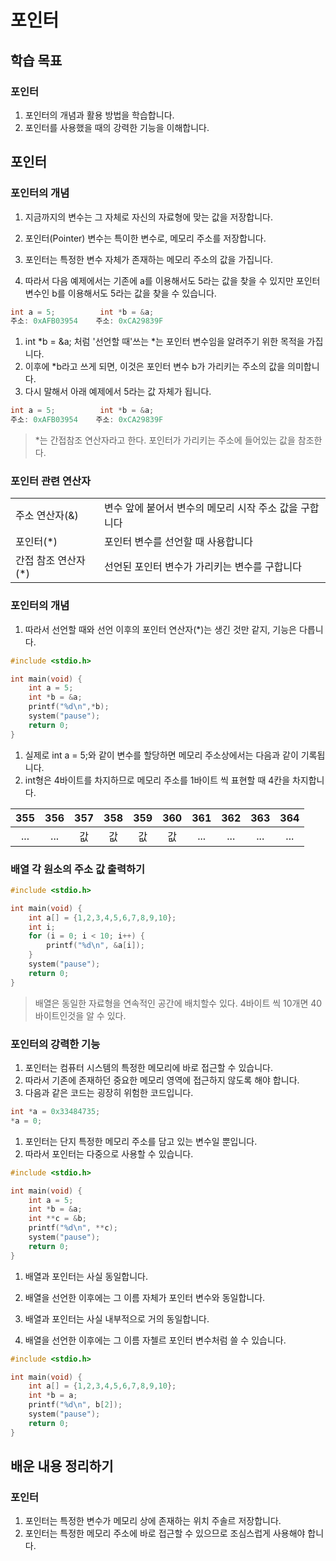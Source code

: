 # 포인터

## 학습 목표

### 포인터

1. 포인터의 개념과 활용 방법을 학습합니다.
1. 포인터를 사용했을 때의 강력한 기능을 이해합니다.

## 포인터

### 포인터의 개념

1. 지금까지의 변수는 그 자체로 자신의 자료형에 맞는 값을 저장합니다.
1. 포인터(Pointer) 변수는 특이한 변수로, 메모리 주소를 저장합니다.

1. 포인터는 특정한 변수 자체가 존재하는 메모리 주소의 값을 가집니다.
1. 따라서 다음 예제에서는 기존에 a를 이용해서도 5라는 값을 찾을 수 있지만 포인터 변수인 b를 이용해서도 5라는 값을 찾을 수 있습니다.

```c
int a = 5;          int *b = &a;
주소: 0xAFB03954    주소: 0xCA29839F
```

1. int *b = &a; 처럼 '선언할 때'쓰는 *는 포인터 변수임을 알려주기 위한 목적을 가집니다.
1. 이후에 *b라고 쓰게 되면, 이것은 포인터 변수 b가 가리키는 주소의 값을 의미합니다.
1. 다시 말해서 아래 예제에서 5라는 값 자체가 됩니다.

```c
int a = 5;          int *b = &a;
주소: 0xAFB03954    주소: 0xCA29839F
```

> *는 간접참조 연산자라고 한다. 포인터가 가리키는 주소에 들어있는 값을 참조한다.

### 포인터 관련 연산자

|   |   |
|---|---|
|주소 연산자(&) | 변수 앞에 붙어서 변수의 메모리 시작 주소 값을 구합니다 |
|포인터(*) | 포인터 변수를 선언할 때 사용합니다 |
|간접 참조 연산자(*) | 선언된 포인터 변수가 가리키는 변수를 구합니다 |

### 포인터의 개념 

1. 따라서 선언할 때와 선언 이후의 포인터 연산자(*)는 생긴 것만 같지, 기능은 다릅니다.

```c
#include <stdio.h>

int main(void) {
    int a = 5;
    int *b = &a;
    printf("%d\n",*b);
    system("pause");
    return 0;
}
```

1. 실제로 int a = 5;와 같이 변수를 할당하면 메모리 주소상에서는 다음과 같이 기록됩니다.
1. int형은 4바이트를 차지하므로 메모리 주소를 1바이트 씩 표현할 때 4칸을 차지합니다.

|355|356|357|358|359|360|361|362|363|364|
|:--:|:--:|:--:|:--:|:--:|:--:|:--:|:--:|:--:|:--:|
|...|...|값|값|값|값|...|...|...|...|

### 배열 각 원소의 주소 값 출력하기

```c
#include <stdio.h>

int main(void) {
    int a[] = {1,2,3,4,5,6,7,8,9,10};
    int i;
    for (i = 0; i < 10; i++) {
        printf("%d\n", &a[i]);
    }
    system("pause");
    return 0;
}
```

> 배열은 동일한 자료형을 연속적인 공간에 배치할수 있다. 4바이트 씩 10개면 40바이트인것을 알 수 있다.

### 포인터의 강력한 기능

1. 포인터는 컴퓨터 시스템의 특정한 메모리에 바로 접근할 수 있습니다.
1. 따라서 기존에 존재하던 중요한 메모리 영역에 접근하지 않도록 해야 합니다.
1. 다음과 같은 코드는 굉장히 위험한 코드입니다.

```c
int *a = 0x33484735;
*a = 0;
```

1. 포인터는 단지 특정한 메모리 주소를 담고 있는 변수일 뿐입니다.
1. 따라서 포인터는 다중으로 사용할 수 있습니다.

```c
#include <stdio.h>

int main(void) {
    int a = 5;
    int *b = &a;
    int **c = &b;
    printf("%d\n", **c);
    system("pause");
    return 0;
}
```

1. 배열과 포인터는 사실 동일합니다.
1. 배열을 선언한 이후에는 그 이름 자체가 포인터 변수와 동일합니다.

1. 배열과 포인터는 사실 내부적으로 거의 동일합니다.
1. 배열을 선언한 이후에는 그 이름 자첼르 포인터 변수처럼 쓸 수 있습니다.

```c
#include <stdio.h>

int main(void) {
    int a[] = {1,2,3,4,5,6,7,8,9,10};
    int *b = a;
    printf("%d\n", b[2]);
    system("pause");
    return 0;
}
```

## 배운 내용 정리하기

### 포인터

1. 포인터는 특정한 변수가 메모리 상에 존재하는 위치 주솔르 저장합니다.
1. 포인터는 특정한 메모리 주소에 바로 접근할 수 있으므로 조심스럽게 사용해야 합니다.


